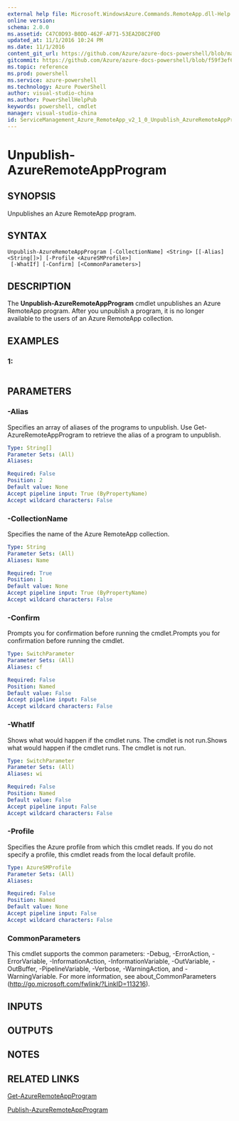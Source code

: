 ```yaml
---
external help file: Microsoft.WindowsAzure.Commands.RemoteApp.dll-Help.xml
online version: 
schema: 2.0.0
ms.assetid: C47C0D93-B0DD-462F-AF71-53EA2D8C2F0D
updated_at: 11/1/2016 10:24 PM
ms.date: 11/1/2016
content_git_url: https://github.com/Azure/azure-docs-powershell/blob/master/azureps-cmdlets-docs/ServiceManagement/Azure.RemoteApp/v2.1.0/Unpublish-AzureRemoteAppProgram.md
gitcommit: https://github.com/Azure/azure-docs-powershell/blob/f59f3ef60bc592383812213e69fd77ba950759ed/azureps-cmdlets-docs/ServiceManagement/Azure.RemoteApp/v2.1.0/Unpublish-AzureRemoteAppProgram.md
ms.topic: reference
ms.prod: powershell
ms.service: azure-powershell
ms.technology: Azure PowerShell
author: visual-studio-china
ms.author: PowerShellHelpPub
keywords: powershell, cmdlet
manager: visual-studio-china
id: ServiceManagement_Azure_RemoteApp_v2_1_0_Unpublish_AzureRemoteAppProgram_md
---
```


# Unpublish-AzureRemoteAppProgram

## SYNOPSIS
Unpublishes an Azure RemoteApp program.

## SYNTAX

```
Unpublish-AzureRemoteAppProgram [-CollectionName] <String> [[-Alias] <String[]>] [-Profile <AzureSMProfile>]
 [-WhatIf] [-Confirm] [<CommonParameters>]
```

## DESCRIPTION
The **Unpublish-AzureRemoteAppProgram** cmdlet unpublishes an Azure RemoteApp program.
After you unpublish a program, it is no longer available to the users of an Azure RemoteApp collection.

## EXAMPLES

### 1:
```

```

## PARAMETERS

### -Alias
Specifies an array of aliases of the programs to unpublish.
Use Get-AzureRemoteAppProgram to retrieve the alias of a program to unpublish.

```yaml
Type: String[]
Parameter Sets: (All)
Aliases: 

Required: False
Position: 2
Default value: None
Accept pipeline input: True (ByPropertyName)
Accept wildcard characters: False
```

### -CollectionName
Specifies the name of the Azure RemoteApp collection.

```yaml
Type: String
Parameter Sets: (All)
Aliases: Name

Required: True
Position: 1
Default value: None
Accept pipeline input: True (ByPropertyName)
Accept wildcard characters: False
```

### -Confirm
Prompts you for confirmation before running the cmdlet.Prompts you for confirmation before running the cmdlet.

```yaml
Type: SwitchParameter
Parameter Sets: (All)
Aliases: cf

Required: False
Position: Named
Default value: False
Accept pipeline input: False
Accept wildcard characters: False
```

### -WhatIf
Shows what would happen if the cmdlet runs.
The cmdlet is not run.Shows what would happen if the cmdlet runs.
The cmdlet is not run.

```yaml
Type: SwitchParameter
Parameter Sets: (All)
Aliases: wi

Required: False
Position: Named
Default value: False
Accept pipeline input: False
Accept wildcard characters: False
```

### -Profile
Specifies the Azure profile from which this cmdlet reads.
If you do not specify a profile, this cmdlet reads from the local default profile.

```yaml
Type: AzureSMProfile
Parameter Sets: (All)
Aliases: 

Required: False
Position: Named
Default value: None
Accept pipeline input: False
Accept wildcard characters: False
```

### CommonParameters
This cmdlet supports the common parameters: -Debug, -ErrorAction, -ErrorVariable, -InformationAction, -InformationVariable, -OutVariable, -OutBuffer, -PipelineVariable, -Verbose, -WarningAction, and -WarningVariable. For more information, see about_CommonParameters (http://go.microsoft.com/fwlink/?LinkID=113216).

## INPUTS

## OUTPUTS

## NOTES

## RELATED LINKS

[Get-AzureRemoteAppProgram](xref:ServiceManagement/Azure.RemoteApp/v2.1.0/Get-AzureRemoteAppProgram.md)

[Publish-AzureRemoteAppProgram](xref:ServiceManagement/Azure.RemoteApp/v2.1.0/Publish-AzureRemoteAppProgram.md)


